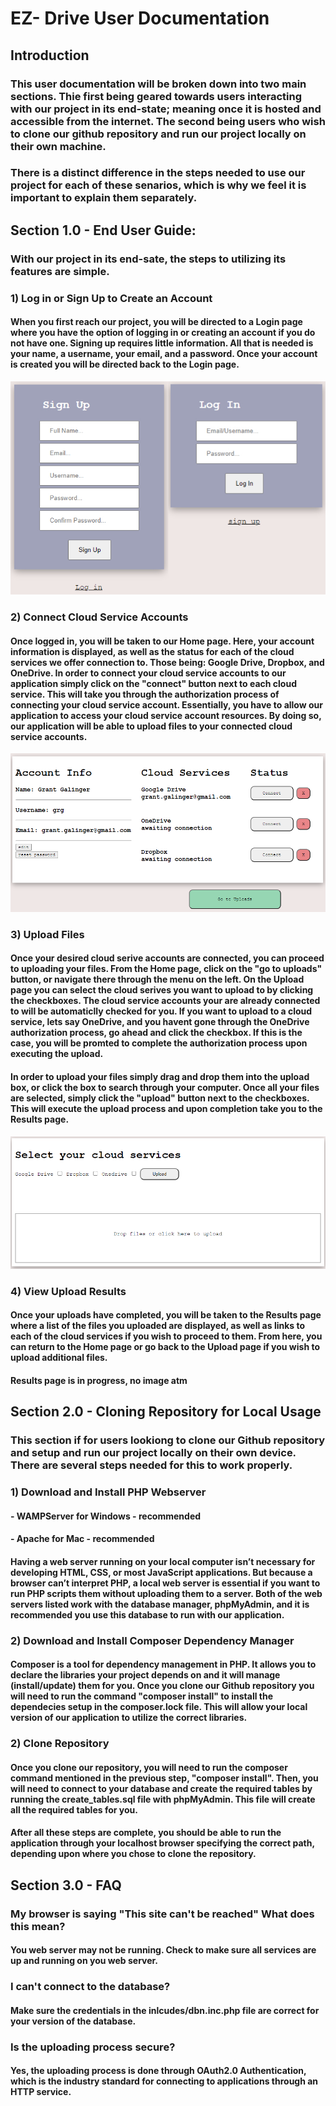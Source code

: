 # EZ- Drive User Documentation

## Introduction
### This user documentation will be broken down into two main sections. Thie first being geared towards users interacting with our project in its end-state; meaning once it is hosted and accessible from the internet. The second being users who wish to clone our github repository and run our project locally on their own machine. 

### There is a distinct difference in the steps needed to use our project for each of these senarios, which is why we feel it is important to explain them separately. 

## Section 1.0 - End User Guide:
### With our project in its end-sate, the steps to utilizing its features are simple.
### 1) Log in or Sign Up to Create an Account
#### When you first reach our project, you will be directed to a Login page where you have the option of logging in or creating an account if you do not have one. Signing up requires little information. All that is needed is your name, a username, your email, and a password. Once your account is created you will be directed back to the Login page. 

![Home](../Resources/Images/loginsignup.jpg)


### 2) Connect Cloud Service Accounts
#### Once logged in, you will be taken to our Home page. Here, your account information is displayed, as well as the status for each of the cloud services we offer connection to. Those being: Google Drive, Dropbox, and OneDrive. In order to connect your cloud service accounts to our application simply click on the "connect" button next to each cloud service. This will take you through the authorization process of connecting your cloud service account. Essentially, you have to allow our application to access your cloud service account resources. By doing so, our application will be able to upload files to your connected cloud service accounts.

![Home](../Resources/Images/home.png)

### 3) Upload Files
#### Once your desired cloud serive accounts are connected, you can proceed to uploading your files. From the Home page, click on the "go to uploads" button, or navigate there through the menu on the left. On the Upload page you can select the cloud serives you want to upload to by clicking the checkboxes. The cloud service accounts your are already connected to will be automaticlly checked for you. If you want to upload to a cloud service, lets say OneDrive, and you havent gone through the OneDrive authorization process, go ahead and click the checkbox. If this is the case, you will be promted to complete the authorization process upon executing the upload.

#### In order to upload your files simply drag and drop them into the upload box, or click the box to search through your computer. Once all your files are selected, simply click the "upload" button next to the checkboxes. This will execute the upload process and upon completion take you to the Results page. 

![Uploads](../Resources/Images/upload.png)


### 4) View Upload Results
#### Once your uploads have completed, you will be taken to the Results page where a list of the files you uploaded are displayed, as well as links to each of the cloud services if you wish to proceed to them. From here, you can return to the Home page or go back to the Upload page if you wish to upload additional files. 

#### Results page is in progress, no image atm


## Section 2.0 - Cloning Repository for Local Usage
### This section if for users lookiong to clone our Github repository and setup and run our project locally on their own device. There are several steps needed for this to work properly.
### 1) Download and Install PHP Webserver
#### - WAMPServer for Windows - recommended
#### - Apache for Mac - recommended
#### Having a web server running on your local computer isn’t necessary for developing HTML, CSS, or most JavaScript applications. But because a browser can’t interpret PHP, a local web server is essential if you want to run PHP scripts them without uploading them to a server. Both of the web servers listed work with the database manager, phpMyAdmin, and it is recommended you use this database to run with our application.

### 2) Download and Install Composer Dependency Manager
#### Composer is a tool for dependency management in PHP. It allows you to declare the libraries your project depends on and it will manage (install/update) them for you. Once you clone our Github repository you will need to run the command "composer install" to install the dependecies setup in the composer.lock file. This will allow your local version of our application to utilize the correct libraries.

### 2) Clone Repository
#### Once you clone our repository, you will need to run the composer command mentioned in the previous step, "composer install". Then, you will need to connect to your database and create the required tables by running the create_tables.sql file with phpMyAdmin. This file will create all the required tables for you. 

#### After all these steps are complete, you should be able to run the application through your localhost browser specifying the correct path, depending upon where you chose to clone the repository.


## Section 3.0 - FAQ

### My browser is saying "This site can't be reached" What does this mean? 
#### You web server may not be running. Check to make sure all services are up and running on you web server.

### I can't connect to the database?
#### Make sure the credentials in the inlcudes/dbn.inc.php file are correct for your version of the database.

### Is the uploading process secure?
#### Yes, the uploading process is done through OAuth2.0 Authentication, which is the industry standard for connecting to applications through an HTTP service. 
